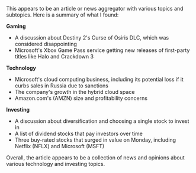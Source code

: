 This appears to be an article or news aggregator with various topics and subtopics. Here is a summary of what I found:

**Gaming**

* A discussion about Destiny 2's Curse of Osiris DLC, which was considered disappointing
* Microsoft's Xbox Game Pass service getting new releases of first-party titles like Halo and Crackdown 3

**Technology**

* Microsoft's cloud computing business, including its potential loss if it curbs sales in Russia due to sanctions
* The company's growth in the hybrid cloud space
* Amazon.com's (AMZN) size and profitability concerns

**Investing**

* A discussion about diversification and choosing a single stock to invest in
* A list of dividend stocks that pay investors over time
* Three buy-rated stocks that surged in value on Monday, including Netflix (NFLX) and Microsoft (MSFT)

Overall, the article appears to be a collection of news and opinions about various technology and investing topics.